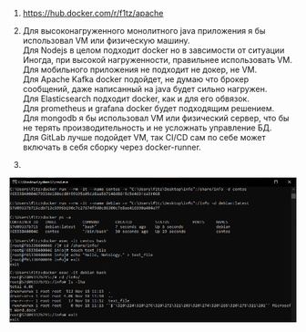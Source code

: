 1. https://hub.docker.com/r/f1tz/apache  
  
2. Для высоконагруженного монолитного java приложения я бы использовал VM или физическую машину.  
Для Nodejs в целом подходит docker но в завсимости от ситуации Иногда, при высокой нагруженности, правильнее использовать VM.  
Для мобильного приложения не подходит не докер, не VM.  
Для Apache Kafka docker подойдет, не думаю что брокер сообщений, даже написанный на java будет сильно нагружен.  
Для Elasticsearch подходит docker, как и для его обвязок.  
Для prometheus и grafana docker будет подходящим решением.  
Для mongodb я бы использовал VM или физический сервер, что бы не терять производительность и не усложнать управление БД.  
Для GitLab лучше подойдет VM, так CI/CD сам по себе может включать в себя сборку через docker-runner.  
  
3.    
![](console.png)
